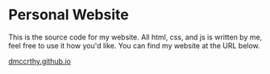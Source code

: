 # Personal Website
This is the source code for my website. All html, css, and js is written by me, feel free to use it how you'd like. You can find my website at the URL below.

[dmccrthy.github.io](https://dmccrthy.github.io/)
